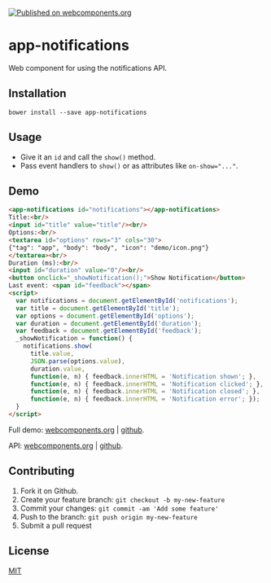[![Published on webcomponents.org](https://img.shields.io/badge/webcomponents.org-published-blue.svg)](https://www.webcomponents.org/element/jifalops/app-notifications)

# app-notifications
Web component for using the notifications API.

## Installation
```
bower install --save app-notifications
```

## Usage
* Give it an `id` and call the `show()` method.
* Pass event handlers to `show()` or as attributes like `on-show="..."`.

## Demo
<!--
```
<custom-element-demo>
  <template>
    <script src="../webcomponentsjs/webcomponents-lite.js"></script>
    <link rel="import" href="app-notifications.html">
    <next-code-block></next-code-block>
  </template>
</custom-element-demo>
```
-->

```html
<app-notifications id="notifications"></app-notifications>
Title:<br/>
<input id="title" value="title"/><br/>
Options:<br/>
<textarea id="options" rows="3" cols="30">
{"tag": "app", "body": "body", "icon": "demo/icon.png"}
</textarea><br/>
Duration (ms):<br/>
<input id="duration" value="0"/><br/>
<button onclick="_showNotification();">Show Notification</button>
Last event: <span id="feedback"></span>
<script>
  var notifications = document.getElementById('notifications');
  var title = document.getElementById('title');
  var options = document.getElementById('options');
  var duration = document.getElementById('duration');
  var feedback = document.getElementById('feedback');
  _showNotification = function() {
    notifications.show(
      title.value,
      JSON.parse(options.value),
      duration.value,
      function(e, n) { feedback.innerHTML = 'Notification shown'; },
      function(e, n) { feedback.innerHTML = 'Notification clicked'; },
      function(e, n) { feedback.innerHTML = 'Notification closed'; },
      function(e, n) { feedback.innerHTML = 'Notification error'; });
  }
</script>
```

Full demo:
[webcomponents.org](https://www.webcomponents.org/element/jifalops/app-notifications/demo/demo/index.html)
| [github](https://jifalops.github.io/app-notifications/components/app-notifications/demo/).

API: [webcomponents.org](https://www.webcomponents.org/element/jifalops/app-notifications/app-notifications)
| [github](https://jifalops.github.io/app-notifications).

## Contributing

1. Fork it on Github.
2. Create your feature branch: `git checkout -b my-new-feature`
3. Commit your changes: `git commit -am 'Add some feature'`
4. Push to the branch: `git push origin my-new-feature`
5. Submit a pull request

## License

[MIT](https://opensource.org/licenses/MIT)
